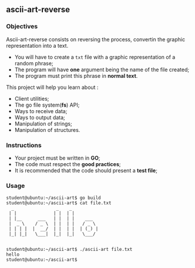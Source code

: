 ## ascii-art-reverse

### Objectives

Ascii-art-reverse consists on reversing the process, convertin the graphic representation into a text.

- You will have to create a `txt` file with a graphic representation of a random phrase;
- The program will have **one** argument being the name of the file created;
- The program must print this phrase in **normal text**.

This project will help you learn about :

- Client utilities;
- The go file system(**fs**) API;
- Ways to receive data;
- Ways to output data;
- Manipulation of strings;
- Manipulation of structures.

### Instructions

- Your project must be written in **GO**;
- The code must respect the **good practices**;
- It is recommended that the code should present a **test file**;

### Usage

```console
student@ubuntu:~/ascii-art$ go build
student@ubuntu:~/ascii-art$ cat file.txt
  _                _    _           
 | |              | |  | |          
 | |__      ___   | |  | |    ___   
 |  _ \    / _ \  | |  | |   / _ \  
 | | | |  |  __/  | |  | |  | (_) | 
 |_| |_|   \___|  |_|  |_|   \___/  
                                    
                                    
student@ubuntu:~/ascii-art$ ./ascii-art file.txt
hello
student@ubuntu:~/ascii-art$
```
